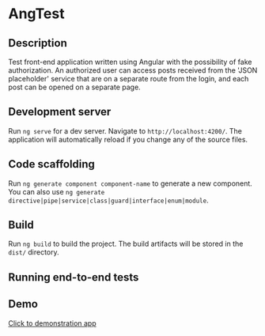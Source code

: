 # AngTest

## Description

Test front-end application written using Angular with the possibility of fake authorization. An authorized user can access posts received from the 'JSON placeholder' service that are on a separate route from the login, and each post can be opened on a separate page.

## Development server

Run `ng serve` for a dev server. Navigate to `http://localhost:4200/`. The application will automatically reload if you change any of the source files.

## Code scaffolding

Run `ng generate component component-name` to generate a new component. You can also use `ng generate directive|pipe|service|class|guard|interface|enum|module`.

## Build

Run `ng build` to build the project. The build artifacts will be stored in the `dist/` directory.

## Running end-to-end tests

## Demo

[Click to demonstration app](https://ang-test-pjkmk4nq1-temagolovin.vercel.app/)
